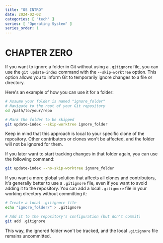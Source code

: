 ```yaml
---
title: "OS INTRO"
date: 2024-02-02
categories: [ "tech" ]
series: [ "Operating System" ]
series_order: 1
---
```


# CHAPTER ZERO

If you want to ignore a folder in Git without using a `.gitignore` file, you can use the `git update-index` command with the `--skip-worktree` option. This option allows you to inform Git to temporarily ignore changes to a file or directory.

Here's an example of how you can use it for a folder:

```bash
# Assume your folder is named "ignore_folder"
# Navigate to the root of your Git repository
cd /path/to/your/repo

# Mark the folder to be skipped
git update-index --skip-worktree ignore_folder
```

Keep in mind that this approach is local to your specific clone of the repository. Other contributors or clones won't be affected, and the folder will not be ignored for them.

If you later want to start tracking changes in that folder again, you can use the following command:

```bash
git update-index --no-skip-worktree ignore_folder
```

If you want a more global solution that affects all clones and contributors, it's generally better to use a `.gitignore` file, even if you want to avoid adding it to the repository. You can add a local `.gitignore` file in your working directory without committing it:

```bash
# Create a local .gitignore file
echo "ignore_folder/" > .gitignore

# Add it to the repository's configuration (but don't commit)
git add .gitignore
```

This way, the ignored folder won't be tracked, and the local `.gitignore` file remains uncommitted.
